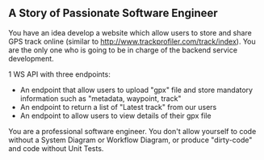 
## A Story of Passionate Software Engineer
You have an idea develop a website which allow users to store and share GPS track online (similar to http://www.trackprofiler.com/track/index).
You are the only one who is going to be in charge of the backend service development.

1 WS API with three endpoints:

- An endpoint that allow users to upload "gpx" file and store mandatory information such as "metadata, waypoint, track" 
- An endpoint to return a list of "Latest track" from our users
- An endpoint to allow users to view details of their gpx file

You are a professional software engineer. You don't allow yourself to code without a System Diagram or Workflow Diagram, or produce "dirty-code" and code without Unit Tests.
